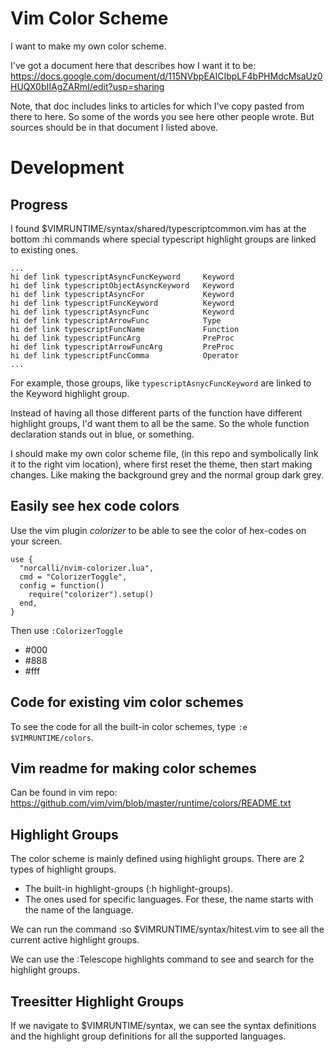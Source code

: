 # Vim Color Scheme

I want to make my own color scheme.

I've got a document here that describes how I want it to be: https://docs.google.com/document/d/115NVbpEAICIbpLF4bPHMdcMsaUz0HUQX0bIIAgZARmI/edit?usp=sharing

Note, that doc includes links to articles for which I've copy pasted from there to here. So some of the words you see here other people wrote. But sources should be in that document I listed above.

# Development

## Progress

I found $VIMRUNTIME/syntax/shared/typescriptcommon.vim has at the bottom :hi commands where special typescript highlight groups are linked to existing ones.

```
...
hi def link typescriptAsyncFuncKeyword     Keyword
hi def link typescriptObjectAsyncKeyword   Keyword
hi def link typescriptAsyncFor             Keyword
hi def link typescriptFuncKeyword          Keyword
hi def link typescriptAsyncFunc            Keyword
hi def link typescriptArrowFunc            Type
hi def link typescriptFuncName             Function
hi def link typescriptFuncArg              PreProc
hi def link typescriptArrowFuncArg         PreProc
hi def link typescriptFuncComma            Operator
...
```
For example, those groups, like `typescriptAsnycFuncKeyword` are linked to the Keyword highlight group.

Instead of having all those different parts of the function have different highlight groups, I'd want them to all be the same. So the whole function declaration stands out in blue, or something.

I should make my own color scheme file, (in this repo and symbolically link it to the right vim location), where first reset the theme, then start making changes. Like making the background grey and the normal group dark grey.

## Easily see hex code colors

Use the vim plugin _colorizer_ to be able to see the color of hex-codes on your screen.

```
use {
  "norcalli/nvim-colorizer.lua",
  cmd = "ColorizerToggle",
  config = function()
    require("colorizer").setup()
  end,
}
```

Then use `:ColorizerToggle`

- #000
- #888
- #fff

## Code for existing vim color schemes

To see the code for all the built-in color schemes, type `:e $VIMRUNTIME/colors`.

## Vim readme for making color schemes

Can be found in vim repo: https://github.com/vim/vim/blob/master/runtime/colors/README.txt

## Highlight Groups

The color scheme is mainly defined using highlight groups. There are 2 types of highlight groups.

- The built-in highlight-groups (:h highlight-groups).
- The ones used for specific languages. For these, the name starts with the name of the language.

We can run the command :so $VIMRUNTIME/syntax/hitest.vim to see all the current active highlight groups.

We can use the :Telescope highlights command to see and search for the highlight groups.

## Treesitter Highlight Groups

If we navigate to $VIMRUNTIME/syntax, we can see the syntax definitions and the highlight group definitions for all the supported languages.
